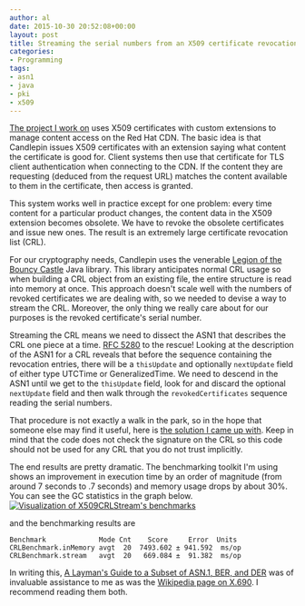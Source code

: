 ```yaml
---
author: al
date: 2015-10-30 20:52:08+00:00
layout: post
title: Streaming the serial numbers from an X509 certificate revocation list
categories:
- Programming
tags:
- asn1
- java
- pki
- x509
---
```


[The project I work on](http://www.candlepinproject.org) uses X509 certificates with custom extensions to manage content access on the Red Hat CDN. The basic idea is that Candlepin issues X509 certificates with an extension saying what content the certificate is good for. Client systems then use that certificate for TLS client authentication when connecting to the CDN. If the content they are requesting (deduced from the request URL) matches the content available to them in the certificate, then access is granted.

This system works well in practice except for one problem: every time content for a particular product changes, the content data in the X509 extension becomes obsolete. We have to revoke the obsolete certificates and issue new ones. The result is an extremely large certificate revocation list (CRL).

For our cryptography needs, Candlepin uses the venerable [Legion of the Bouncy Castle](http://www.bouncycastle.org) Java library. This library anticipates normal CRL usage so when building a CRL object from an existing file, the entire structure is read into memory at once. This approach doesn't scale well with the numbers of revoked certificates we are dealing with, so we needed to devise a way to stream the CRL. Moreover, the only thing we really care about for our purposes is the revoked certificate's serial number.

Streaming the CRL means we need to dissect the ASN1 that describes the CRL one piece at a time. [RFC 5280](https://tools.ietf.org/html/rfc5280#section-5) to the rescue! Looking at the description of the ASN1 for a CRL reveals that before the sequence containing the revocation entries, there will be a `thisUpdate` and optionally `nextUpdate` field of either type UTCTime or GeneralizedTime. We need to descend in the ASN1 until we get to the `thisUpdate` field, look for and discard the optional `nextUpdate` field and then walk through the `revokedCertificates` sequence reading the serial numbers.

That procedure is not exactly a walk in the park, so in the hope that someone else may find it useful, here is [the solution I came up with](https://github.com/awood/crl-stream/blob/master/src/main/java/org/candlepin/util/X509CRLEntryStream.java). Keep in mind that the code does not check the signature on the CRL so this code should not be used for any CRL that you do not trust implicitly.

The end results are pretty dramatic. The benchmarking toolkit I'm using shows an improvement in execution time by an order of magnitude (from around 7 seconds to .7 seconds) and memory usage drops by about 30%. You can see the GC statistics in the graph below.
[![Visualization of X509CRLStream's benchmarks](https://blog.lnx.cx/wp-content/uploads/2015/10/crl_stream_gc_comparison-200x138.png)](https://blog.lnx.cx/wp-content/uploads/2015/10/crl_stream_gc_comparison.png)

and the benchmarking results are

    
    Benchmark             Mode Cnt    Score     Error  Units
    CRLBenchmark.inMemory avgt  20  7493.602 ± 941.592  ms/op
    CRLBenchmark.stream   avgt  20   669.084 ±  91.382  ms/op
    


In writing this, [A Layman's Guide to a Subset of ASN.1, BER, and DER](http://luca.ntop.org/Teaching/Appunti/asn1.html) was of invaluable assistance to me as was the [Wikipedia page on X.690](https://en.wikipedia.org/wiki/X.690). I recommend reading them both.
